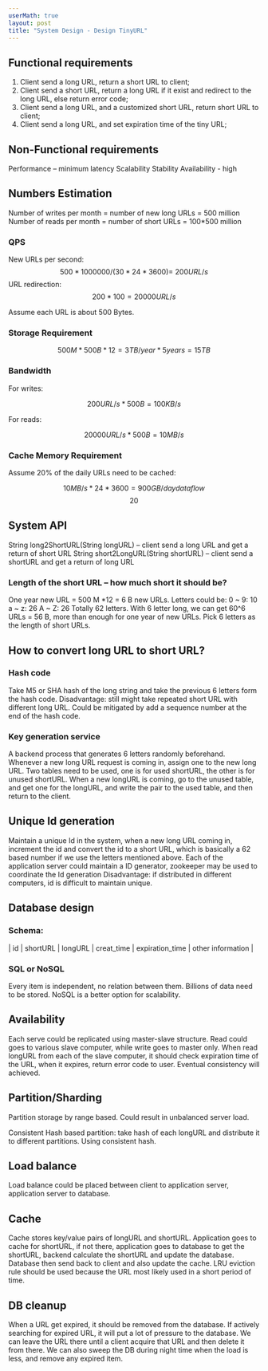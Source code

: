```yaml
---
userMath: true
layout: post
title: "System Design - Design TinyURL"
---
```


## Functional requirements
 1. Client send a long URL, return a short URL to client;
 2. Client send a short URL, return a long URL if it exist and redirect to the long URL, else return error code;
 3. Client send a long URL, and a customized short URL, return short URL to client;
 4. Client send a long URL, and set expiration time of the tiny URL;

## Non-Functional requirements
 Performance – minimum latency
 Scalability
 Stability
 Availability - high

## Numbers Estimation
 Number of writes per month = number of new long URLs = 500 million 
 Number of reads per month = number of short URLs = 100*500 million

### QPS
 New URLs per second:
    $$ 500 * 1000000 / (30 * 24 * 3600) =~ 200 URL/s $$
 URL redirection:
    $$ 200 * 100 = 20000 URL/s $$

Assume each URL is about 500 Bytes. 

### Storage Requirement 

$$ 500 M * 500 B * 12 = 3 TB / year * 5 years = 15 TB $$

### Bandwidth

For writes: 

$$ 200 URL/s * 500 B = 100 KB/s $$

For reads:

$$ 20000 URL/s * 500 B = 10 MB/s $$

### Cache Memory Requirement

Assume 20% of the daily URLs need to be cached:

$$ 10 MB/s *24 * 3600 = 900 GB/day data flow $$
$$ 20% * 900 GB = 180 GB $$

## System API

String long2ShortURL(String longURL) – client send a long URL and get a return of short URL
String short2LongURL(String shortURL) – client send a shortURL and get a return of long URL

### Length of the short URL – how much short it should be?
 One year new URL = 500 M *12 = 6 B new URLs.
 Letters could be:
    0 ~ 9: 10
    a ~ z: 26
    A ~ Z: 26
 Totally 62 letters. With 6 letter long, we can get 60^6 URLs = 56 B, more than enough for one year of new URLs.
 Pick 6 letters as the length of short URLs.

## How to convert long URL to short URL?

### Hash code 
Take M5 or SHA hash of the long string and take the previous 6 letters form the hash code.
Disadvantage: still might take repeated short URL with different long URL. Could be mitigated by add a sequence number at the end of the hash code.

### Key generation service
A backend process that generates 6 letters randomly beforehand. Whenever a new long URL request is coming in, assign one to the new long URL. Two tables need to be used, one is for used shortURL, the other is for unused shortURL. When a new longURL is coming, go to the unused table, and get one for the longURL, and write the pair to the used table, and then return to the client. 

## Unique Id generation

Maintain a unique Id in the system, when a new long URL coming in, increment the id and convert the id to a short URL, which is basically a 62 based number if we use the letters mentioned above. Each of the application server could maintain a ID generator, zookeeper may be used to coordinate the Id generation
Disadvantage: if distributed in different computers, id is difficult to maintain unique. 

## Database design

### Schema:

| id | shortURL | longURL | creat_time | expiration_time | other information |


### SQL or NoSQL
Every item is independent, no relation between them. Billions of data need to be stored. NoSQL is a better option for scalability. 

## Availability
Each serve could be replicated using master-slave structure.  Read could goes to various slave computer, while write goes to master only. When read longURL from each of the slave computer, it should check expiration time of the URL, when it expires, return error code to user. Eventual consistency will achieved.

## Partition/Sharding

Partition storage by range based. Could result in unbalanced server load.

Consistent Hash based partition: take hash of each longURL and distribute it to different partitions. Using consistent hash.

## Load balance

Load balance could be placed between client to application server, application server to database.

## Cache
 Cache stores key/value pairs of longURL and shortURL. Application goes to cache for shortURL, if not there, application goes to database to get the shortURL, backend calculate the shortURL and update the database. Database then send back to client and also update the cache. 
 LRU eviction rule should be used because the URL most likely used in a short period of time.

## DB cleanup

When a URL get expired, it should be removed from the database. If actively searching for expired URL, it will put a lot of pressure to the database. We can leave the URL there until a client acquire that URL and then delete it from there. We can also sweep the DB during night time when the load is less, and remove any expired item. 